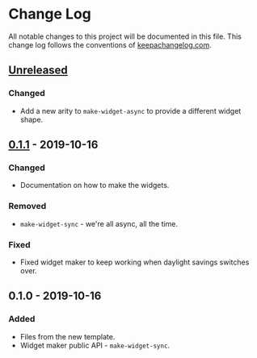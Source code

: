 # Change Log
All notable changes to this project will be documented in this file. This change log follows the conventions of [keepachangelog.com](http://keepachangelog.com/).

## [Unreleased]
### Changed
- Add a new arity to `make-widget-async` to provide a different widget shape.

## [0.1.1] - 2019-10-16
### Changed
- Documentation on how to make the widgets.

### Removed
- `make-widget-sync` - we're all async, all the time.

### Fixed
- Fixed widget maker to keep working when daylight savings switches over.

## 0.1.0 - 2019-10-16
### Added
- Files from the new template.
- Widget maker public API - `make-widget-sync`.

[Unreleased]: https://github.com/your-name/logicgame/compare/0.1.1...HEAD
[0.1.1]: https://github.com/your-name/logicgame/compare/0.1.0...0.1.1

